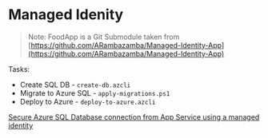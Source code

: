 # Managed Idenity

> Note: FoodApp is a Git Submodule taken from [https://github.com/ARambazamba/Managed-Identity-App](https://github.com/ARambazamba/Managed-Identity-App)

Tasks:

- Create SQL DB - `create-db.azcli`
- Migrate to Azure SQL - `apply-migrations.ps1`
- Deploy to Azure - `deploy-to-azure.azcli`

[Secure Azure SQL Database connection from App Service using a managed identity](https://docs.microsoft.com/en-us/azure/app-service/app-service-web-tutorial-connect-msi)
